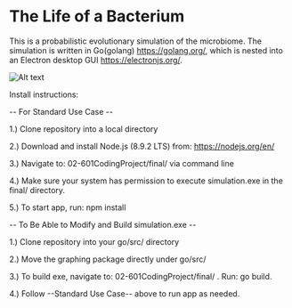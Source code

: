 # The Life of a Bacterium

This is a probabilistic evolutionary simulation of the microbiome. The simulation is written in Go(golang) https://golang.org/, which is nested into an Electron desktop GUI https://electronjs.org/.



![Alt text](The-Life-of-a-Bacterium/final/data/Original.png)



Install instructions:

-- For Standard Use Case --

1.) Clone repository into a local directory

2.) Download and install Node.js (8.9.2 LTS) from: https://nodejs.org/en/

3.) Navigate to: 02-601CodingProject/final/ via command line

4.) Make sure your system has permission to execute simulation.exe in the final/ directory.

5.) To start app, run: npm install     

-- To Be Able to Modify and Build simulation.exe --

1.) Clone repository into your go/src/ directory

2.) Move the graphing package directly under go/src/

3.) To build exe, navigate to: 02-601CodingProject/final/ . Run: go build.

4.) Follow --Standard Use Case-- above to run app as needed.
